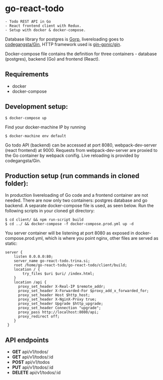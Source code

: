 # go-react-todo

    - Todo REST API in Go
    - React frontend client with Redux.
    - Setup with docker & docker-compose.

Database library for postgres is [Gorp](https://github.com/go-gorp/gorp),
livereloading goes to [codegangsta/Gin](https://github.com/codegangsta/gin),
HTTP framework used is [gin-gonic/gin](https://github.com/gin-gonic/gin).

Docker-compose file contains the definition for three containers -
database (postgres), backend (Go) and frontend (React).

## Requirements

- docker
- docker-compose

## Development setup:

    $ docker-compose up

Find your docker-machine IP by running

    $ docker-machine env default

Go todo API (backend) can be accessed at port 8080, webpack-dev-server
(react frontend) at 9000.
Requests from webpack-dev-server are proxied to the Go container by
webpack conifig.
Live reloading is provided by codegangsta/Gin.

## Production setup (run commands in cloned folder):

In production livereloading of Go code and a frontend container are not needed. There are now only two containers: postgres database and go backend. A separate docker-compose file is used, as seen below. Run the following scripts in your cloned git directory:

    $ cd client/ && npm run-script build
    $ cd ../ && docker-compose -f docker-compose.prod.yml up -d

You server container will be listening at port 8080 as exposed in docker-compose.prod.yml, which is where you point nginx, other files are served as static:

    server {
        listen 0.0.0.0:80;
        server_name go-react-todo.trina.si;
        root /home/go-react-todo/go-react-todo/client/build;
        location / {
            try_files $uri $uri/ /index.html;
        }
        location /api {
          proxy_set_header X-Real-IP $remote_addr;
          proxy_set_header X-Forwarded-For $proxy_add_x_forwarded_for;
          proxy_set_header Host $http_host;
          proxy_set_header X-NginX-Proxy true;
          proxy_set_header Upgrade $http_upgrade;
          proxy_set_header Connection "upgrade";
          proxy_pass http://localhost:8080/api;
          proxy_redirect off;
        }
     }


## API endpoints

- **GET** api/v1/todos/
- **GET** api/v1/todos/:id
- **POST** api/v1/todos
- **PUT** api/v1/todos/:id
- **DELETE** api/v1/todos/:id
